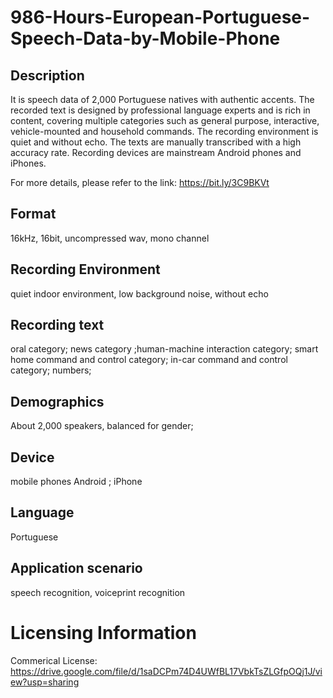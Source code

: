 # 986-Hours-European-Portuguese-Speech-Data-by-Mobile-Phone


## Description
It is speech data of 2,000 Portuguese natives with authentic accents. The recorded text is designed by professional language experts and is rich in content, covering multiple categories such as general purpose, interactive, vehicle-mounted and household commands. The recording environment is quiet and without echo. The texts are manually transcribed with a high accuracy rate. Recording devices are mainstream Android phones and iPhones.

For more details, please refer to the link: https://bit.ly/3C9BKVt

## Format
16kHz, 16bit, uncompressed wav, mono channel

## Recording Environment
quiet indoor environment, low background noise, without echo

## Recording text
oral category; news category ;human-machine interaction category; smart home command and control category; in-car command and control category; numbers;

## Demographics
About 2,000 speakers, balanced for gender;

## Device
mobile phones Android ; iPhone

## Language
Portuguese

## Application scenario
speech recognition, voiceprint recognition

# Licensing Information
Commerical License: https://drive.google.com/file/d/1saDCPm74D4UWfBL17VbkTsZLGfpOQj1J/view?usp=sharing
